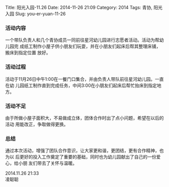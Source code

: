 Title: 阳光入园-11.26
Date: 2014-11-26 21:09
Category: 2014
Tags: 青协, 阳光入园
Slug: you-er-yuan-11-26


### 活动内容

一个带队负责人和几个青协成员一同前往星河幼儿园进行志愿者活动。活动为帮幼儿园完
成纸工制作小屋子供小朋友们玩耍，并在小朋友们起床后帮其整理床铺，搬床到指定位置
放好。

### 活动过程

活动于11月26日中午1:00在一餐门口集合，并由负责人带队前往星河幼儿园。一直在幼
儿园纸工制作直到完成任务，中间3:00在小朋友们起床后帮忙抬床到指定地方。

### 活动不足

由于所做小屋子面积大，不易做成立体，团体合作时出了点小问题，希望在以后的活动
用能改正，争取做得更换。

### 总结

通过本次活动，增强了团队合作意识，让大家更和谐，更团结，更有合作精神，也为以
后更好的投入工作奠定了重要的基础，同时也为幼儿园献出了自己的一份爱心，给小朋
友们带去了关怀与温暖。

2014.11.26 21:33  
凌聪聪
